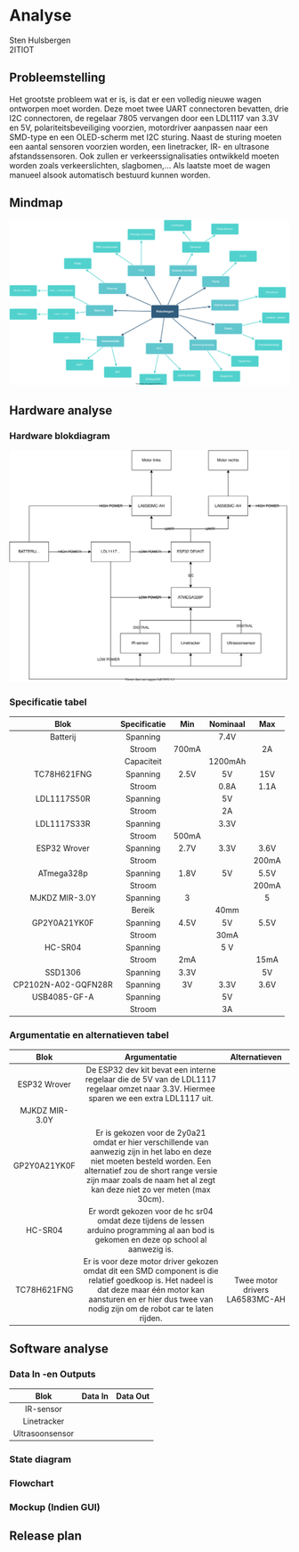 # Analyse
Sten Hulsbergen<br/>
2ITIOT<br/>

## Probleemstelling

Het grootste probleem wat er is, is dat er een volledig nieuwe wagen ontworpen moet worden. 
Deze moet twee UART connectoren bevatten, drie I2C connectoren, de regelaar 7805 vervangen door een LDL1117 van 3.3V en 5V, polariteitsbeveiliging voorzien, motordriver aanpassen naar een SMD-type en een OLED-scherm met I2C sturing. 
Naast de sturing moeten een aantal sensoren voorzien worden, een linetracker, IR- en ultrasone afstandssensoren. Ook zullen er verkeerssignalisaties ontwikkeld moeten worden zoals verkeerslichten, slagbomen,... 
Als laatste moet de wagen manueel alsook automatisch bestuurd kunnen worden.

## Mindmap

![](Mind_map.svg)

## Hardware analyse
### Hardware blokdiagram
![](Blokdiagram.svg)

### Specificatie tabel
| Blok | Specificatie | Min | Nominaal | Max |
|:------:|:-----------------:|:-----:|:--------------:|:------:|
| Batterij | Spanning |  | 7.4V |  |
|  | Stroom | 700mA |  | 2A |
|  | Capaciteit |  | 1200mAh |  |
| TC78H621FNG | Spanning | 2.5V | 5V | 15V |
|  | Stroom |  | 0.8A | 1.1A |
| LDL1117S50R | Spanning |  | 5V |  |
|  | Stroom |  | 2A |  |
| LDL1117S33R | Spanning |  | 3.3V |  |
|  | Stroom | 500mA |  |  |
| ESP32 Wrover | Spanning | 2.7V | 3.3V | 3.6V |
|  | Stroom |  |  | 200mA |
| ATmega328p | Spanning | 1.8V | 5V | 5.5V |
|  | Stroom |  |  | 200mA |
| MJKDZ MIR-3.0Y | Spanning | 3 |  | 5 |
|  | Bereik |  | 40mm |  |
| GP2Y0A21YK0F | Spanning | 4.5V | 5V | 5.5V |
|  | Stroom |  | 30mA |  |
| HC-SR04 | Spanning |  | 5 V |  |
|  | Stroom | 2mA |  | 15mA |
| SSD1306 | Spanning | 3.3V |  | 5V |
| CP2102N-A02-GQFN28R | Spanning | 3V | 3.3V | 3.6V |
| USB4085-GF-A | Spanning |  | 5V |  |
|  | Stroom |  | 3A |  |

### Argumentatie en alternatieven tabel

| Blok | Argumentatie | Alternatieven |
|:------:|:-----------------:|:-----:|
| ESP32 Wrover | De ESP32 dev kit bevat een interne regelaar die de 5V van de LDL1117 regelaar omzet naar 3.3V. Hiermee sparen we een extra LDL1117 uit. |  |
| MJKDZ MIR-3.0Y |  |  |
| GP2Y0A21YK0F | Er is gekozen voor de 2y0a21 omdat er hier verschillende van aanwezig zijn in het labo en deze niet moeten besteld worden. Een alternatief zou de short range versie zijn maar zoals de naam het al zegt kan deze niet zo ver meten (max 30cm). |  |
| HC-SR04 | Er wordt gekozen voor de hc sr04 omdat deze tijdens de lessen arduino programming al aan bod is gekomen en deze op school al aanwezig is. |  |
| TC78H621FNG | Er is voor deze motor driver gekozen omdat dit een SMD component is die relatief goedkoop is. Het nadeel is dat deze maar één motor kan aansturen en er hier dus twee van nodig zijn om de robot car te laten rijden. | Twee motor drivers LA6583MC-AH |


## Software analyse
### Data In -en Outputs
| Blok | Data In | Data Out |
|:----:|:-------:|:--------:|
| IR-sensor |  |  |
| Linetracker |  |  |
| Ultrasoonsensor |  |  |

### State diagram


### Flowchart



### Mockup (Indien GUI)



## Release plan



